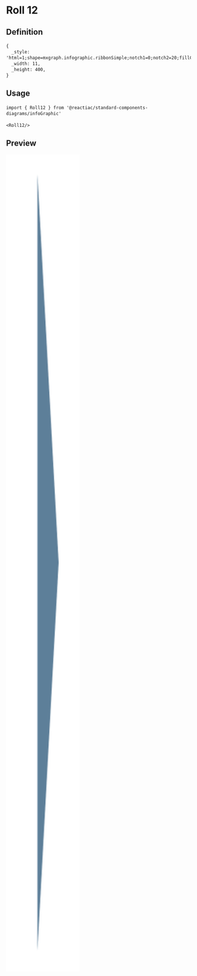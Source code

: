 # Roll 12

## Definition

```
{
  _style: 'html=1;shape=mxgraph.infographic.ribbonSimple;notch1=0;notch2=20;fillColor=#5D7F99;strokeColor=none;align=right;verticalAlign=middle;fontColor=#ffffff;fontSize=14;fontStyle=1;shadow=0;spacingRight=25;',
  _width: 11,
  _height: 400,
}
```

## Usage

```
import { Roll12 } from '@reactiac/standard-components-diagrams/infoGraphic'

<Roll12/>
```

## Preview

<img src="./roll-12.png" width="200"/>

